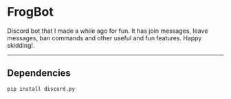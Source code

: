 # FrogBot
Discord bot that I made a while ago for fun. It has join messages, leave messages, ban commands and other useful and fun features. Happy skidding!.

<hr>

## Dependencies

```
pip install discord.py
```
